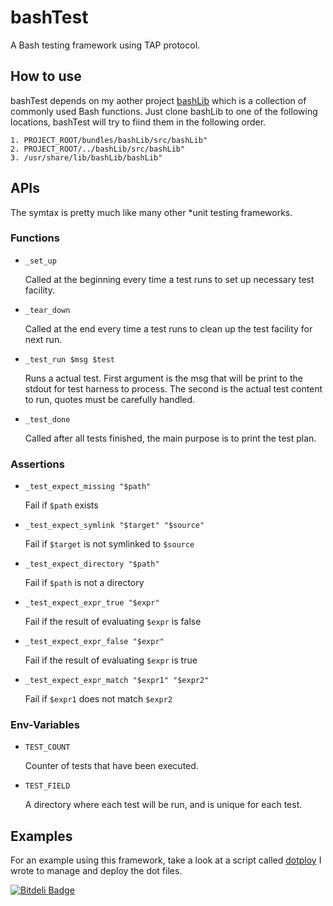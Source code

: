 bashTest
========

A Bash testing framework using TAP protocol.

How to use
----------

bashTest depends on my aother project [bashLib][] which is a collection of
commonly used Bash functions. Just clone bashLib to one of the following
locations, bashTest will try to fiind them in the following order.

    1. PROJECT_ROOT/bundles/bashLib/src/bashLib"
    2. PROJECT_ROOT/../bashLib/src/bashLib"
    3. /usr/share/lib/bashLib/bashLib"


[bashLib]: https://github.com/techlivezheng/bashLib

APIs
----

The symtax is pretty much like many other *unit testing frameworks.

### Functions

* `_set_up`

    Called at the beginning every time a test runs to set up necessary test
    facility.

* `_tear_down`

    Called at the end every time a test runs to clean up the test facility for
    next run.

* `_test_run $msg $test`

    Runs a actual test. First argument is the msg that will be print to the
    stdout for test harness to process. The second is the actual test content
    to run, quotes must be carefully handled.

* `_test_done`

    Called after all tests finished, the main purpose is to print the test
    plan.

### Assertions

* `_test_expect_missing "$path"`

    Fail if `$path` exists

* `_test_expect_symlink "$target" "$source"`

    Fail if `$target` is not symlinked to `$source`

* `_test_expect_directory "$path"`

    Fail if `$path` is not a directory

* `_test_expect_expr_true "$expr"`

    Fail if the result of evaluating `$expr` is false

* `_test_expect_expr_false "$expr"`

    Fail if the result of evaluating `$expr` is true

* `_test_expect_expr_match "$expr1" "$expr2"`

    Fail if `$expr1` does not match `$expr2`

### Env-Variables

* `TEST_COUNT`

    Counter of tests that have been executed.

* `TEST_FIELD`

    A directory where each test will be run, and is unique for each test.

Examples
--------

For an example using this framework, take a look at a script called [dotploy][]
I wrote to manage and deploy the dot files.

[dotploy]: https://github.com/techlivezheng/dotploy/blob/master/tests/test-dotploy.sh


[![Bitdeli Badge](https://d2weczhvl823v0.cloudfront.net/techlivezheng/bashtest/trend.png)](https://bitdeli.com/free "Bitdeli Badge")


